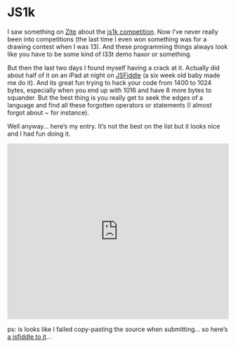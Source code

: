 <!--
  date: 2012-02-14
  modified: 2012-07-25
  slug: js1k
  type: post
  categories: code, JavaScript
  tags: competition, hack, Js1k
  description: The last two days I found myself having a crack at the JS1k competition. Actually did about half of it on an iPad at night.
-->

# JS1k

<p>I saw something on <a href="http://zite.com/">Zite</a> about the <a href="http://js1k.com/2012-love/">js1k competition</a>. Now I&#8217;ve never really been into competitions (the last time I even won something was for a drawing contest when I was 13). And these programming things always look like you have to be some kind of l33t demo haxor or something.</p>
<p><!--more--></p>
<p>But then the last two days I found myself having a crack at it. Actually did about half of it on an iPad at night on <a href="http://jsfiddle.net/">JSFiddle</a> (a six week old baby made me do it). And its great fun trying to hack your code from 1400 to 1024 bytes, especially when you end up with 1016 and have 8 more bytes to squander. But the best thing is you really get to seek the edges of a language and find all these forgotten operators or statements (I almost forgot about ~ for instance).</p>
<p>Well anyway&#8230; here&#8217;s my entry. It&#8217;s not the best on the list but it looks nice and I had fun doing it.</p>
<p><iframe style="width: 100%; height:400px" src="http://js1k.com/2012-love/demo/1113" allowfullscreen="allowfullscreen" frameborder="0"></iframe></p>
<p>ps: is looks like I failed copy-pasting the source when submitting&#8230; so here&#8217;s <a href="http://jsfiddle.net/Sjeiti/xepaG/">a jsfiddle to it</a>&#8230;</p>
